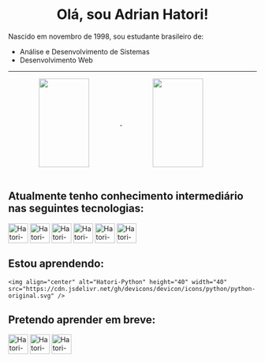 <h1 align="center">Olá, sou Adrian Hatori!</h1>
<p>
    Nascido em novembro de 1998, sou estudante brasileiro de:<br>
    <ul>
        <li>Análise e Desenvolvimento de Sistemas</li>
        <li>Desenvolvimento Web</li>
    </ul>
</p>
<hr>

<a href="#" align="center">
    <img height="180em" width="45%" align="center" src="https://github-readme-stats.vercel.app/api?username=adrianhatori&show_icons=true&theme=dracula&count_private=true&include_all_commits=true" />
    <img height="180em" width="45%" align="center" src="https://github-readme-stats.vercel.app/api/top-langs/?username=adrianhatori&layout=compact&langs_count=16&theme=dracula" />
</a>
<br><br>

<h2>Atualmente tenho conhecimento intermediário nas seguintes tecnologias:</h2>
<!--HTML, CSS, BS, JS, MySQL-->
<div style="display: inline_block">
    <img align="center" alt="Hatori-HTML5" height="40" width="40" src="https://cdn.jsdelivr.net/gh/devicons/devicon/icons/html5/html5-original.svg" />
    <img align="center" alt="Hatori-CSS3" height="40" width="40" src="https://cdn.jsdelivr.net/gh/devicons/devicon/icons/css3/css3-original.svg" />
    <img align="center" alt="Hatori-BS5" height="40" width="40" src="https://cdn.jsdelivr.net/gh/devicons/devicon/icons/bootstrap/bootstrap-original.svg" />
    <img align="center" alt="Hatori-JS" height="40" width="40" src="https://cdn.jsdelivr.net/gh/devicons/devicon/icons/javascript/javascript-original.svg" />
    <img align="center" alt="Hatori-MySQL" height="40" width="40" src="https://cdn.jsdelivr.net/gh/devicons/devicon/icons/mysql/mysql-original.svg" />
    <img align="center" alt="Hatori-PHP" height="40" width="40" src="https://cdn.jsdelivr.net/gh/devicons/devicon/icons/php/php-original.svg" />
</div>

<h2>Estou aprendendo:</h2>
<!--PHP, Python-->
<div style="display: inline_block">
    
    <img align="center" alt="Hatori-Python" height="40" width="40" src="https://cdn.jsdelivr.net/gh/devicons/devicon/icons/python/python-original.svg" />
</div>

<h2>Pretendo aprender em breve:</h2>
<!--React, Angular, TS-->
<div style="display: inline_block">
    <img align="center" alt="Hatori-React" height="40" width="40" src="https://cdn.jsdelivr.net/gh/devicons/devicon/icons/react/react-original.svg" />
    <img align="center" alt="Hatori-React" height="40" width="40" src="https://cdn.jsdelivr.net/gh/devicons/devicon/icons/angularjs/angularjs-original.svg" />
    <img align="center" alt="Hatori-React" height="40" width="40" src="https://cdn.jsdelivr.net/gh/devicons/devicon/icons/typescript/typescript-original.svg" />


</div>
